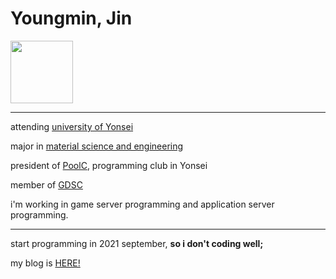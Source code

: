 # Youngmin, Jin
<image src="img/me.jpg" width="100">

---

attending [university of Yonsei](https://www.yonsei.ac.kr/sc/)

major in [material science and engineering](https://mse.yonsei.ac.kr/mse/index.do)

president of [PoolC](https://poolc.org/), programming club in Yonsei

member of [GDSC](https://gdsc.community.dev/yonsei-university-sinchon-campus/)

i'm working in game server programming and application server programming.

---
start programming in 2021 september, **so i don't coding well;**

my blog is [HERE!](https://velog.io/@jimmy0006)


<!---
jimmy0006/jimmy0006 is a ✨ special ✨ repository because its `README.md` (this file) appears on your GitHub profile.
You can click the Preview link to take a look at your changes.
--->
